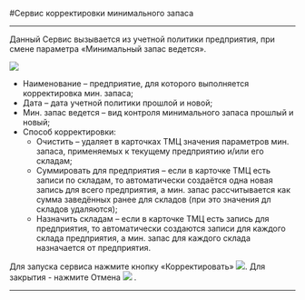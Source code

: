 ﻿#Сервис корректировки минимального запаса

----------

Данный Сервис вызывается из учетной политики предприятия, при смене параметра «Минимальный запас ведется».

![](topic:SCM.УЦП.AddFiles.Screenshot_2186.jpg)

* Наименование – предприятие, для которого выполняется корректировка мин. запаса;
* Дата – дата учетной политики прошлой и новой;
* Мин. запас ведется – вид контроля минимального запаса прошлый и новый;
* Способ корректировки:
    * Очистить – удаляет в карточках ТМЦ значения параметров мин. запаса, применяемых к текущему предприятию и/или его складам;
    * Суммировать для предприятия – если в карточке ТМЦ есть записи по складам, то автоматически создаётся одна новая запись для всего предприятия, а мин. запас рассчитывается как сумма заведённых ранее для складов (при это значения дл складов удаляются);
    * Назначить складам – если в карточке ТМЦ есть запись для предприятия, то автоматически создаются записи для каждого склада предприятия, а мин. запас для каждого склада назначается от предприятия.

Для запуска сервиса нажмите кнопку «Корректировать» ![](topic:SCM.УЦП.AddFiles.Btn_Chek.png). Для закрытия - нажмите Отмена ![](topic:SCM.УЦП.AddFiles.BtnCloseCancel.png) .


----------
